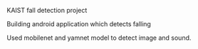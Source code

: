 KAIST fall detection project

Building android application which detects falling

Used mobilenet and yamnet model to detect image and sound.
